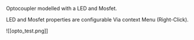 Optocoupler modelled with a LED and Mosfet.

LED and Mosfet properties are configurable Via context Menu (Right-Click).

![[opto_test.png]]